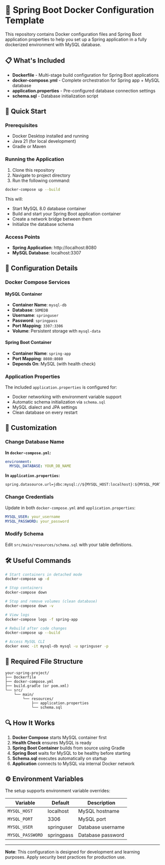 # 🐳 Spring Boot Docker Configuration Template

This repository contains Docker configuration files and Spring Boot application properties to help you set up a Spring application in a fully dockerized environment with MySQL database.

## 📋 What's Included

- **Dockerfile** - Multi-stage build configuration for Spring Boot applications
- **docker-compose.yml** - Complete orchestration for Spring app + MySQL database
- **application.properties** - Pre-configured database connection settings
- **schema.sql** - Database initialization script

## 🚀 Quick Start

### Prerequisites
- Docker Desktop installed and running
- Java 21 (for local development)
- Gradle or Maven

### Running the Application

1. Clone this repository
2. Navigate to project directory
3. Run the following command:

```bash
docker-compose up --build
```

This will:
- Start MySQL 8.0 database container
- Build and start your Spring Boot application container
- Create a network bridge between them
- Initialize the database schema

### Access Points

- **Spring Application**: http://localhost:8080
- **MySQL Database**: localhost:3307

## 🔧 Configuration Details

### Docker Compose Services

#### MySQL Container
- **Container Name**: `mysql-db`
- **Database**: `SOMEDB`
- **Username**: `springuser`
- **Password**: `springpass`
- **Port Mapping**: `3307:3306`
- **Volume**: Persistent storage with `mysql-data`

#### Spring Boot Container
- **Container Name**: `spring-app`
- **Port Mapping**: `8080:8080`
- **Depends On**: MySQL (with health check)

### Application Properties

The included `application.properties` is configured for:
- Docker networking with environment variable support
- Automatic schema initialization via `schema.sql`
- MySQL dialect and JPA settings
- Clean database on every restart

## 📝 Customization

### Change Database Name

**In `docker-compose.yml`:**
```yaml
environment:
  MYSQL_DATABASE: YOUR_DB_NAME
```

**In `application.properties`:**
```properties
spring.datasource.url=jdbc:mysql://${MYSQL_HOST:localhost}:${MYSQL_PORT:3306}/YOUR_DB_NAME
```

### Change Credentials

Update in both `docker-compose.yml` and `application.properties`:
```yaml
MYSQL_USER: your_username
MYSQL_PASSWORD: your_password
```

### Modify Schema

Edit `src/main/resources/schema.sql` with your table definitions.

## 🛠️ Useful Commands

```bash
# Start containers in detached mode
docker-compose up -d

# Stop containers
docker-compose down

# Stop and remove volumes (clean database)
docker-compose down -v

# View logs
docker-compose logs -f spring-app

# Rebuild after code changes
docker-compose up --build

# Access MySQL CLI
docker exec -it mysql-db mysql -u springuser -p
```

## 📂 Required File Structure

```
your-spring-project/
├── Dockerfile
├── docker-compose.yml
├── build.gradle (or pom.xml)
└── src/
    └── main/
        └── resources/
            ├── application.properties
            └── schema.sql
```

## 🔍 How It Works

1. **Docker Compose** starts MySQL container first
2. **Health Check** ensures MySQL is ready
3. **Spring Boot Container** builds from source using Gradle
4. **Spring Boot** waits for MySQL to be healthy before starting
5. **Schema.sql** executes automatically on startup
6. **Application** connects to MySQL via internal Docker network

## ⚙️ Environment Variables

The setup supports environment variable overrides:

| Variable | Default | Description |
|----------|---------|-------------|
| `MYSQL_HOST` | localhost | MySQL hostname |
| `MYSQL_PORT` | 3306 | MySQL port |
| `MYSQL_USER` | springuser | Database username |
| `MYSQL_PASSWORD` | springpass | Database password |
---

**Note**: This configuration is designed for development and learning purposes. Apply security best practices for production use.
